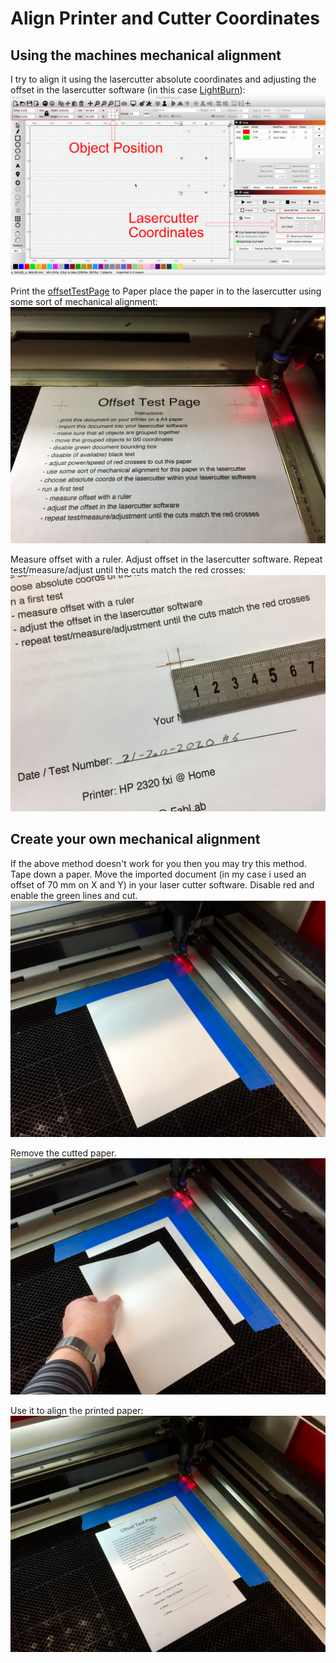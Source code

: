 # Align Printer and Cutter Coordinates

## Using the machines mechanical alignment
I try to align it using the lasercutter absolute coordinates and adjusting the offset in the lasercutter software (in this case [LightBurn](https://lightburnsoftware.com/)):
![screenshot of LightBurn lasercutter software](Fotos/PunchedCard_0002.png)

Print the [offsetTestPage](Files/offsetTestPage_A4.pdf) to Paper place the paper in to the lasercutter using some sort of mechanical alignment:
![place paper in the lasercutter](Fotos/PunchedCard_0003.jpg)

Measure offset with a ruler. Adjust offset in the lasercutter software. Repeat test/measure/adjust until the cuts match the red crosses:
![measure offset with ruler](Fotos/PunchedCard_0004.jpg)

## Create your own mechanical alignment
If the above method doesn't work for you then you may try this method.
Tape down a paper. Move the imported document (in my case i used an offset of 70 mm on X and Y) in your laser cutter software. Disable red and enable the green lines and cut.
![tape down a paper](Fotos/PunchedCard_0005.jpg)

Remove the cutted paper.
![remove untaped paper](Fotos/PunchedCard_0006.jpg)

Use it to align the printed paper:
![align printed paper](Fotos/PunchedCard_0007.jpg)
